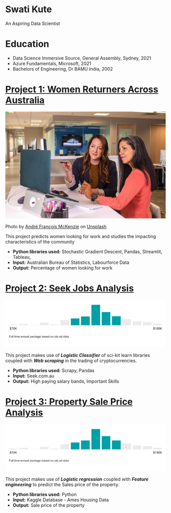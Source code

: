 # Swati Kute
An Aspiring Data Scientist 

# Education
* Data Science Immersive Source, General Assembly, Sydney, 2021
* Azure Fundamentals, Microsoft, 2021
* Bachelors of Engineering, Dr BAMU India, 2002

# [Project 1: Women Returners Across Australia](http://youtube.com/dataprofessor)
![alt text](linkedin-sales-solutions-46bom4lObsA-unsplash.jpg)

Photo by <a href="https://unsplash.com/@silverhousehd?utm_source=unsplash&utm_medium=referral&utm_content=creditCopyText">André François McKenzie</a> on <a href="https://unsplash.com/s/photos/cryptocurrency?utm_source=unsplash&utm_medium=referral&utm_content=creditCopyText">Unsplash</a>

This project predicts women looking for work and studies the impacting characteristics of the community 
* **Python libraries used:** Stochastic Gradient Descent, Pandas, Streamlit, Tableau,
* **Input:** Australian Bureau of Statistics, Labourforce Data
* **Output:** Percentage of women looking for work

# [Project 2: Seek Jobs Analysis](http://youtube.com/dataprofessor)
![alt text](SydneyJobsTrend.png)

This project makes use of ***Logistic Classifier*** of sci-kit learn libraries coupled with ***Web scraping*** in the trading of cryptocurrencies.
* **Python libraries used:** Scrapy, Pandas
* **Input:** Seek.com.au
* **Output:** High paying salary bands, Important Skills  

# [Project 3: Property Sale Price Analysis](http://youtube.com/dataprofessor)
![alt text](SydneyJobsTrend.png)

This project makes use of ***Logistic regression*** coupled with ***Feature engineering*** to predict the Sales price of the property.
* **Python libraries used:** Python
* **Input:** Kaggle Database - Ames Housing Data
* **Output:** Sale price of the property
